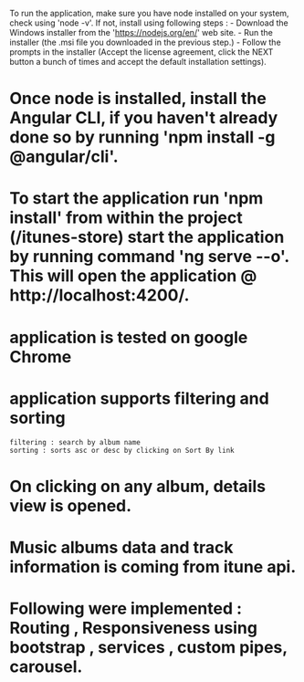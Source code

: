 To run the application, make sure you have node installed on your system, check using 'node -v'. If not, install using following steps :
	- Download the Windows installer from the 'https://nodejs.org/en/' web site.
	- Run the installer (the .msi file you downloaded in the previous step.)
	- Follow the prompts in the installer (Accept the license agreement, click the NEXT button a bunch of times and accept the default installation settings).
# Once node is installed, install the Angular CLI, if you haven't already done so by running 'npm install -g @angular/cli'.
# To start the application  run 'npm install' from within the project (/itunes-store) start the application by running command 'ng serve --o'. This will open the application @ http://localhost:4200/.

# application is tested on google Chrome
# application supports filtering and sorting 
	filtering : search by album name
	sorting : sorts asc or desc by clicking on Sort By link
# On clicking on any album, details view is opened.
# Music albums data and track information is coming from itune api.
# Following were implemented : Routing , Responsiveness using bootstrap , services , custom pipes, carousel.


